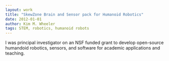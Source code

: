 ```yaml
---
layout: work
title: "SkewZone Brain and Sensor pack for Humanoid Robotics"
date: 2012-01-01
author: Kim M. Wheeler
tags: STEM, robotics, humanoid robots
---
```


I was principal investigator on an NSF funded grant to develop open-source humandoid robotics, sensors, and software for academic applications and teaching. 
